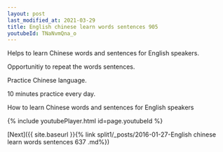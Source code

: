 ```yaml
---
layout: post
last_modified_at: 2021-03-29
title: English chinese learn words sentences 905 
youtubeId: TNaNvmQna_o
---
```

 
 
Helps to learn Chinese words and sentences for English speakers.

Opportunitiy to repeat the words sentences. 

Practice Chinese language. 
 
10 minutes practice every day. 
 
How to learn Chinese words and sentences for English speakers 
 
{% include youtubePlayer.html id=page.youtubeId %}
 
 
[Next]({{ site.baseurl }}{% link  split1/_posts/2016-01-27-English chinese learn words sentences 637 .md%})
 
